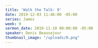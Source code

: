 ```yaml
---
title: 'Walk the Talk: 9'
date: 2019-12-03 11:46:00 -05:00
series: James
week: 9
sermon_date: 2019-11-10 00:00:00 -05:00
speaker: Denis Beausejour
thumbnail_image: "/uploads/0.png"
---
```


